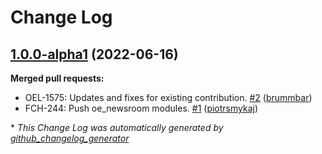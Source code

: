 # Change Log

## [1.0.0-alpha1](https://github.com/openeuropa/oe_newsroom/tree/1.0.0-alpha1) (2022-06-16)
**Merged pull requests:**

- OEL-1575: Updates and fixes for existing contribution. [\#2](https://github.com/openeuropa/oe_newsroom/pull/2) ([brummbar](https://github.com/brummbar))
- FCH-244: Push oe\_newsroom modules. [\#1](https://github.com/openeuropa/oe_newsroom/pull/1) ([piotrsmykaj](https://github.com/piotrsmykaj))



\* *This Change Log was automatically generated by [github_changelog_generator](https://github.com/skywinder/Github-Changelog-Generator)*